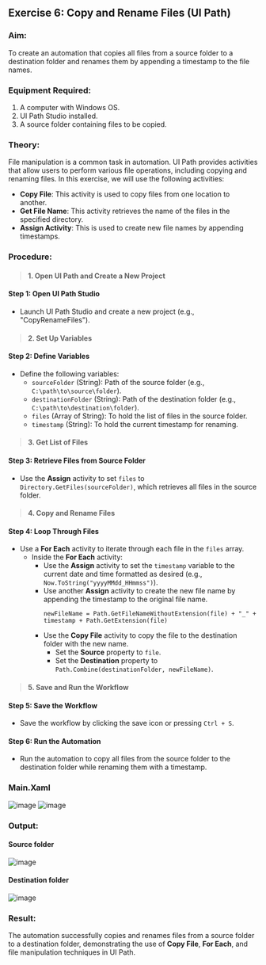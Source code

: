 ## Exercise 6: Copy and Rename Files (UI Path)

### Aim:
To create an automation that copies all files from a source folder to a destination folder and renames them by appending a timestamp to the file names.

### Equipment Required:
1. A computer with Windows OS.
2. UI Path Studio installed.
3. A source folder containing files to be copied.

### Theory:
File manipulation is a common task in automation. UI Path provides activities that allow users to perform various file operations, including copying and renaming files. In this exercise, we will use the following activities:

- **Copy File**: This activity is used to copy files from one location to another.
- **Get File Name**: This activity retrieves the name of the files in the specified directory.
- **Assign Activity**: This is used to create new file names by appending timestamps.

### Procedure:

>#### 1. **Open UI Path and Create a New Project**
#### Step 1: Open UI Path Studio
- Launch UI Path Studio and create a new project (e.g., "CopyRenameFiles").

>#### 2. **Set Up Variables**
#### Step 2: Define Variables
- Define the following variables:
  - `sourceFolder` (String): Path of the source folder (e.g., `C:\path\to\source\folder`).
  - `destinationFolder` (String): Path of the destination folder (e.g., `C:\path\to\destination\folder`).
  - `files` (Array of String): To hold the list of files in the source folder.
  - `timestamp` (String): To hold the current timestamp for renaming.

>#### 3. **Get List of Files**
#### Step 3: Retrieve Files from Source Folder
- Use the **Assign** activity to set `files` to `Directory.GetFiles(sourceFolder)`, which retrieves all files in the source folder.

>#### 4. **Copy and Rename Files**
#### Step 4: Loop Through Files
- Use a **For Each** activity to iterate through each file in the `files` array.
  - Inside the **For Each** activity:
    - Use the **Assign** activity to set the `timestamp` variable to the current date and time formatted as desired (e.g., `Now.ToString("yyyyMMdd_HHmmss")`).
    - Use another **Assign** activity to create the new file name by appending the timestamp to the original file name.
      ```VB
      newFileName = Path.GetFileNameWithoutExtension(file) + "_" + timestamp + Path.GetExtension(file)
      ```
    - Use the **Copy File** activity to copy the file to the destination folder with the new name.
      - Set the **Source** property to `file`.
      - Set the **Destination** property to `Path.Combine(destinationFolder, newFileName)`.

>#### 5. **Save and Run the Workflow**
#### Step 5: Save the Workflow
- Save the workflow by clicking the save icon or pressing `Ctrl + S`.

#### Step 6: Run the Automation
- Run the automation to copy all files from the source folder to the destination folder while renaming them with a timestamp.

### Main.Xaml

![image](https://github.com/user-attachments/assets/8cc45933-57e7-459c-94ce-dded49923827)
![image](https://github.com/user-attachments/assets/1267072f-ad6e-444d-946f-a678537545de)


### Output:
#### Source folder
![image](https://github.com/user-attachments/assets/530103da-8c62-4da3-aaf6-64662457aaca)

#### Destination folder
![image](https://github.com/user-attachments/assets/bf4f241f-56ca-4046-a7ad-3905f9336354)


### Result:
The automation successfully copies and renames files from a source folder to a destination folder, demonstrating the use of **Copy File**, **For Each**, and file manipulation techniques in UI Path.
